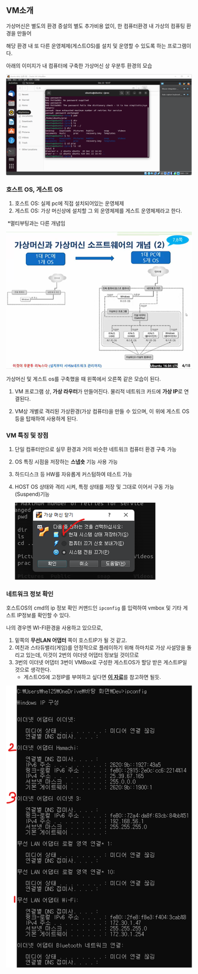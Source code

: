 ## VM소개

가상머신은 별도의 환경 증설의 별도 추가비용 없이, 한 컴퓨터환경 내 가상의 컴퓨팅 환경을 만들어

해당 환경 내 또 다른 운영체제(게스트OS)를 설치 및 운영할 수 있도록 하는 프로그램이다.



아래의 이미지가 내 컴퓨터에 구축한 가상머신 상 우분투 환경의 모습

![image-20221226053928521](./assets/image-20221226053928521.png)





### 호스트 OS, 게스트 OS

1. 호스트 OS: 실제 pc에 직접 설치되어있는 운영체제
2. 게스트 OS: 가상 머신상에 설치할 그 외 운영체제를 게스트 운영체제라고 한다.



​	*멀티부팅과는 다른 개념임





![image-20221226053933243](./assets/image-20221226053933243.png)

가상머신 및 게스트 os를 구축했을 때 왼쪽에서 오른쪽 같은 모습이 된다.

1. VM 프로그램 상, **가상 라우터**가 만들어진다. 물리적 네트워크 카드에 **가상 IP**로 연결된다.

2.  VM상 개별로 격리된 가상환경(가상 컴퓨터)을 만들 수 있으며, 이 위에 게스트 OS등을 탑재하여 사용하게 된다.





### VM 특징 및 장점

1. 단일 컴퓨터만으로 실무 환경과 거의 비슷한 네트워크 컴퓨터 환경 구축 가능

2. OS 특징 시점을 저장하는 **스냅숏** 기능 사용 가능

3. 하드디스크 등 HW를 자유롭게 커스텀하여 테스트 가능

4. HOST OS 상태와 격리 시켜, 특정 상태를 저장 및 그대로 이어서 구동 가능 (Suspend)기능

   ![image-20221226053935605](./assets/image-20221226053935605.png)



### 네트워크 정보 확인

호스트OS의 cmd의 ip 정보 확인 커맨드인 `ipconfig` 를 입력하여 vmbox 및 기타 게스트 IP정보를 확인할 수 있다.

나의 경우엔 WI-FI환경을 사용하고 있으므로, 

1. 밑쪽의 **무선LAN 어댑터** 쪽이 호스트IP가 될 것 같고.
2. 여친과 스타듀밸리(게임)를 안정적으로 플레이하기 위해 하마치로 가상 사설망을 돌리고 있는데, 이것이 2번의 이더넷 어댑터 정보일 것이므로
3. 3번의 이더넷 어댑터 3번이 VMBox로 구성한 게스트OS가 할당 받은 게스트IP일 것으로 생각한다.
   + 게스트OS에 고정IP를 부여하고 싶다면 [**이 자료**](https://chachahoya.tistory.com/8)를 참고하면 될듯.



![image-20221226053938126](./assets/image-20221226053938126.png)
